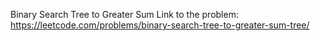 Binary Search Tree to Greater Sum
Link to the problem: https://leetcode.com/problems/binary-search-tree-to-greater-sum-tree/

